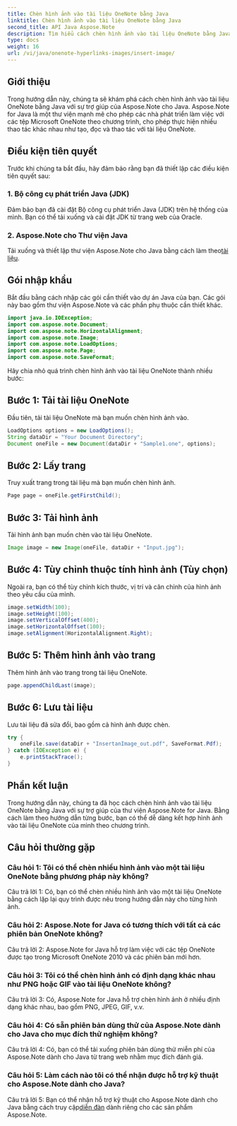 ```yaml
---
title: Chèn hình ảnh vào tài liệu OneNote bằng Java
linktitle: Chèn hình ảnh vào tài liệu OneNote bằng Java
second_title: API Java Aspose.Note
description: Tìm hiểu cách chèn hình ảnh vào tài liệu OneNote bằng Java với thư viện Aspose.Note for Java. Hãy làm theo hướng dẫn từng bước của chúng tôi để tích hợp liền mạch.
type: docs
weight: 16
url: /vi/java/onenote-hyperlinks-images/insert-image/
---
```

## Giới thiệu

Trong hướng dẫn này, chúng ta sẽ khám phá cách chèn hình ảnh vào tài liệu OneNote bằng Java với sự trợ giúp của Aspose.Note cho Java. Aspose.Note for Java là một thư viện mạnh mẽ cho phép các nhà phát triển làm việc với các tệp Microsoft OneNote theo chương trình, cho phép thực hiện nhiều thao tác khác nhau như tạo, đọc và thao tác với tài liệu OneNote.

## Điều kiện tiên quyết

Trước khi chúng ta bắt đầu, hãy đảm bảo rằng bạn đã thiết lập các điều kiện tiên quyết sau:

### 1. Bộ công cụ phát triển Java (JDK)
Đảm bảo bạn đã cài đặt Bộ công cụ phát triển Java (JDK) trên hệ thống của mình. Bạn có thể tải xuống và cài đặt JDK từ trang web của Oracle.

### 2. Aspose.Note cho Thư viện Java
 Tải xuống và thiết lập thư viện Aspose.Note cho Java bằng cách làm theo[tài liệu](https://reference.aspose.com/note/java/).

## Gói nhập khẩu

Bắt đầu bằng cách nhập các gói cần thiết vào dự án Java của bạn. Các gói này bao gồm thư viện Aspose.Note và các phần phụ thuộc cần thiết khác.

```java
import java.io.IOException;
import com.aspose.note.Document;
import com.aspose.note.HorizontalAlignment;
import com.aspose.note.Image;
import com.aspose.note.LoadOptions;
import com.aspose.note.Page;
import com.aspose.note.SaveFormat;
```

Hãy chia nhỏ quá trình chèn hình ảnh vào tài liệu OneNote thành nhiều bước:

## Bước 1: Tải tài liệu OneNote

Đầu tiên, tải tài liệu OneNote mà bạn muốn chèn hình ảnh vào.

```java
LoadOptions options = new LoadOptions();
String dataDir = "Your Document Directory";
Document oneFile = new Document(dataDir + "Sample1.one", options);
```

## Bước 2: Lấy trang

Truy xuất trang trong tài liệu mà bạn muốn chèn hình ảnh.

```java
Page page = oneFile.getFirstChild();
```

## Bước 3: Tải hình ảnh

Tải hình ảnh bạn muốn chèn vào tài liệu OneNote.

```java
Image image = new Image(oneFile, dataDir + "Input.jpg");
```

## Bước 4: Tùy chỉnh thuộc tính hình ảnh (Tùy chọn)

Ngoài ra, bạn có thể tùy chỉnh kích thước, vị trí và căn chỉnh của hình ảnh theo yêu cầu của mình.

```java
image.setWidth(100);
image.setHeight(100);
image.setVerticalOffset(400);
image.setHorizontalOffset(100);
image.setAlignment(HorizontalAlignment.Right);
```

## Bước 5: Thêm hình ảnh vào trang

Thêm hình ảnh vào trang trong tài liệu OneNote.

```java
page.appendChildLast(image);
```

## Bước 6: Lưu tài liệu

Lưu tài liệu đã sửa đổi, bao gồm cả hình ảnh được chèn.

```java
try {
    oneFile.save(dataDir + "InsertanImage_out.pdf", SaveFormat.Pdf);
} catch (IOException e) {
    e.printStackTrace();
}
```

## Phần kết luận

Trong hướng dẫn này, chúng ta đã học cách chèn hình ảnh vào tài liệu OneNote bằng Java với sự trợ giúp của thư viện Aspose.Note for Java. Bằng cách làm theo hướng dẫn từng bước, bạn có thể dễ dàng kết hợp hình ảnh vào tài liệu OneNote của mình theo chương trình.

## Câu hỏi thường gặp

### Câu hỏi 1: Tôi có thể chèn nhiều hình ảnh vào một tài liệu OneNote bằng phương pháp này không?

Câu trả lời 1: Có, bạn có thể chèn nhiều hình ảnh vào một tài liệu OneNote bằng cách lặp lại quy trình được nêu trong hướng dẫn này cho từng hình ảnh.

### Câu hỏi 2: Aspose.Note for Java có tương thích với tất cả các phiên bản OneNote không?

Câu trả lời 2: Aspose.Note for Java hỗ trợ làm việc với các tệp OneNote được tạo trong Microsoft OneNote 2010 và các phiên bản mới hơn.

### Câu hỏi 3: Tôi có thể chèn hình ảnh có định dạng khác nhau như PNG hoặc GIF vào tài liệu OneNote không?

Câu trả lời 3: Có, Aspose.Note for Java hỗ trợ chèn hình ảnh ở nhiều định dạng khác nhau, bao gồm PNG, JPEG, GIF, v.v.

### Câu hỏi 4: Có sẵn phiên bản dùng thử của Aspose.Note dành cho Java cho mục đích thử nghiệm không?

Câu trả lời 4: Có, bạn có thể tải xuống phiên bản dùng thử miễn phí của Aspose.Note dành cho Java từ trang web nhằm mục đích đánh giá.

### Câu hỏi 5: Làm cách nào tôi có thể nhận được hỗ trợ kỹ thuật cho Aspose.Note dành cho Java?

 Câu trả lời 5: Bạn có thể nhận hỗ trợ kỹ thuật cho Aspose.Note dành cho Java bằng cách truy cập[diễn đàn](https://forum.aspose.com/c/note/28) dành riêng cho các sản phẩm Aspose.Note.
